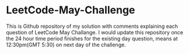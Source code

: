 # LeetCode-May-Challenge
This is Github repository of my solution with comments explaining each question of LeetCode May Challange.
I would update this repository once the 24 hour time period finishes for the existing day question, means at 12:30pm(GMT 5:30) on next day
of the challenge.
